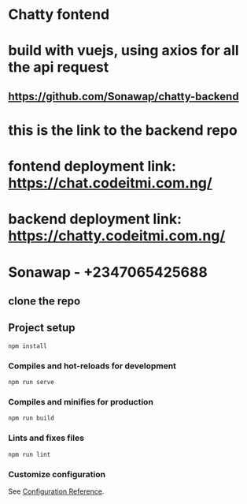 # Chatty fontend
# build with vuejs, using axios for all the api request
## https://github.com/Sonawap/chatty-backend
# this is the link to the backend repo

# fontend deployment link: https://chat.codeitmi.com.ng/
# backend deployment link: https://chatty.codeitmi.com.ng/


# Sonawap - +2347065425688
## clone the repo

## Project setup
```
npm install
```

### Compiles and hot-reloads for development
```
npm run serve
```

### Compiles and minifies for production
```
npm run build
```

### Lints and fixes files
```
npm run lint
```

### Customize configuration
See [Configuration Reference](https://cli.vuejs.org/config/).

